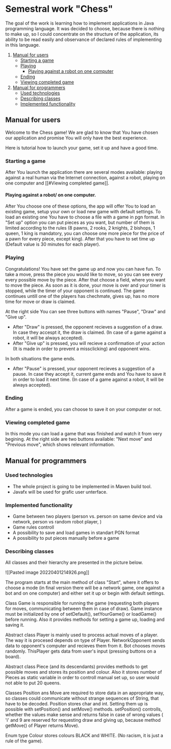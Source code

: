 # Semestral work "Chess"
The goal of the work is learning how to implement applications in Java programming language. It was decided to choose, because there is nothing to make up, so I could concentrate on the structure of the application, its ability to be read easily and observance of declared rules of implementing in this language. 

1. [Manual for users](#manual-for-users)
	- [Starting a game](#starting-a-game)
	- [Playing](#playing)
		- [Playing against a robot on one computer](#playing-against-a-robot-on-one-computer)
	- [Ending](#ending)
	- [Viewing completed game](#viewing-completed-game)
2. [Manual for programmers](#manual-for-programmers)
	- [Used technologies](#used-technologies)
	- [Describing classes](#describing-classes)
	- [Implemented functionality](#implemented-functionality)

## Manual for users
Welcome to the Chess game! We are glad to know that You have chosen our application and promise You will only have the best experience.

Here is tutorial how to launch your game, set it up and have a good time.

### Starting a game 
After You launch the application there are several modes available: playing against a real human via the Internet connection, against a robot, playing on one computer and [[#Viewing completed game]]. 

#### Playing against a robot/ on one computer.
After You choose one of these options, the app will offer You to load an existing game, setup your own or load new game with default settings. 
To load an existing one You have to choose a file with a game in pgn format. In "Set up" option you can put pieces as you want, but number of them is limited according to the rules (8 pawns, 2 rooks, 2 knights, 2 bishops, 1 queen, 1 king is mandatory, you can choose one more piece for the price of a pawn for every piece, except king). After that you have to set time up (Default value is 30 minutes for each player).

### Playing 
Congratulations! You have set the game up and now you can have fun. To take a move, press the piece you would like to move, so you can see every every possible move by the piece. After that choose a field, where you want to move the piece. As soon as it is done, your move is over and your timer is stopped, while the timer of your opponent is continued. The game continues untill one of the players has chechmate, gives up, has no more time for move or draw is claimed. 

At the right side You can see three buttons with names "Pause", "Draw" and "Give up". 
- After "Draw" is pressed, the opponent recieves a suggestion of a draw. In case they accespt it, the draw is claimed. (In case of a game against a robot, it will be always accepted).
- After "Give up" is pressed, you will recieve a confirmation of your action (It is made in order to prevent a missclicking) and opponent wins. 

In both situations the game ends.

- After "Pause" is pressed, your opponent recieves a suggestion of a pause. In case they accept it, current game ends and You have to save it in order to load it next time. (In case of a game against a robot, it will be always accepted).

### Ending
After a game is ended, you can choose to save it on your computer or not. 

### Viewing completed game
In this mode you can load a game that was finished and watch it from very begining. At the right side are two buttons available: "Next move" and "Previous move", which shows relevant information.

## Manual for programmers
### Used technologies
- The whole project is going to be implemented in Maven build tool. 
- Javafx will be used for grafic user unterface.

### Implemented functionality
- Game between two players (person vs. person on same device and via network, person vs random robot player, )
- Game rules controll
- A possibility to save and load games in standart PGN format
- A possibility to put pieces manually before a game

### Describing classes
All classes and their hierarchy are presented in the picture below. 

![[Pasted image 20220401214926.png]]

The program starts at the main method of class "Start", where it offers to choose a mode (in final version there will be a network game, one against a bot and on one computer) and either set it up or begin with default settings. 

Class Game is responsible for running the game (requesting both players for moves, communicating between them in case of draw). 
Game instance must be initialized by one of setDefault(), setYourGame() or loadGame() before running. Also it provides methods for setting a game up, loading and saving it. 

Abstract class Player is mainly used to process actual moves of a player. The way it is procesed depends on type of Player. NetworkOpponent sends data to opponent's computer and recieves them from it. Bot chooses moves randomly. ThisPlayer gets data from user's input (pressing buttons on a board).

Abstract class Piece (and its descendants) provides methods to get possible moves and stores its position and colour. Also it stores number of Pieces as static variable in order to controll manual set up, so user would not able to put 20 queens.

Classes Position ans Move are required to store data in an appropriate way, so classes could communicate without strange sequences of String, that have to be decoded. Position stores char and int. Setting them up is possible with setPosition() and setMove() methods. setPosition() controlls, whether the values make sense and returns false in case of wrong values ( 'i' and 9 are reserved for requesting draw and giving up, because method getMove() of Player returns Move).

Enum type Colour stores colours BLACK and WHITE. (No racism, it is just a rule of the game).